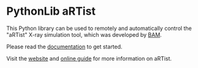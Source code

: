 # PythonLib aRTist

This Python library can be used to remotely and automatically control the "aRTist" X-ray simulation tool, which was developed by [BAM](https://www.bam.de).

Please read the [documentation](https://bamresearch.github.io/aRTist-PythonLib/) to get started.

Visit the [website](https://www.artist.bam.de) and [online guide](https://bamresearch.github.io/aRTist-handbook/) for more information on aRTist.

